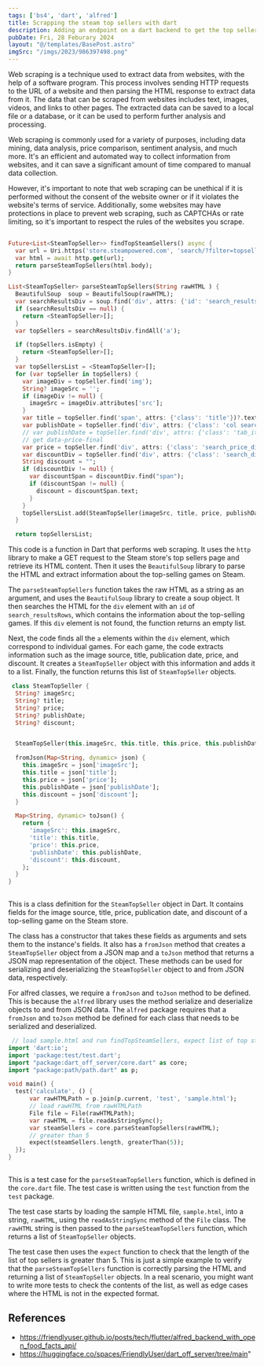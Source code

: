 ```yaml
---
tags: ['bs4', 'dart', 'alfred']
title: Scrapping the steam top sellers with dart
description: Adding an endpoint on a dart backend to get the top sellers from steam
pubDate: Fri, 28 Feburary 2024
layout: "@/templates/BasePost.astro"
imgSrc: "/imgs/2023/986397498.png"
---
```


Web scraping is a technique used to extract data from websites, with the help of a software program. This process involves sending HTTP requests to the URL of a website and then parsing the HTML response to extract data from it. The data that can be scraped from websites includes text, images, videos, and links to other pages. The extracted data can be saved to a local file or a database, or it can be used to perform further analysis and processing.

Web scraping is commonly used for a variety of purposes, including data mining, data analysis, price comparison, sentiment analysis, and much more. It's an efficient and automated way to collect information from websites, and it can save a significant amount of time compared to manual data collection.

However, it's important to note that web scraping can be unethical if it is performed without the consent of the website owner or if it violates the website's terms of service. Additionally, some websites may have protections in place to prevent web scraping, such as CAPTCHAs or rate limiting, so it's important to respect the rules of the websites you scrape.


```dart 
 
Future<List<SteamTopSeller>> findTopSteamSellers() async {
  var url = Uri.https('store.steampowered.com', 'search/?filter=topsellers');
  var html = await http.get(url);
  return parseSteamTopSellers(html.body);
}

List<SteamTopSeller> parseSteamTopSellers(String rawHTML ) {
  BeautifulSoup  soup = BeautifulSoup(rawHTML);
  var searchResultsDiv = soup.find('div', attrs: {'id': 'search_resultsRows'});
  if (searchResultsDiv == null) {
    return <SteamTopSeller>[];
  }
  var topSellers = searchResultsDiv.findAll('a');

  if (topSellers.isEmpty) {
    return <SteamTopSeller>[];
  }
  var topSellersList = <SteamTopSeller>[];
  for (var topSeller in topSellers) {
    var imageDiv = topSeller.find('img');
    String? imageSrc = '';
    if (imageDiv != null) {
      imageSrc = imageDiv.attributes['src'];
    }
    var title = topSeller.find('span', attrs: {'class': 'title'})?.text;
    var publishDate = topSeller.find('div', attrs: {'class': 'col search_released responsive_secondrow'})?.text;
    // var publishDate = topSeller.find('div', attrs: {'class': 'tab_item_top_tags'}).text;
    // get data-price-final
    var price = topSeller.find('div', attrs: {'class': 'search_price_discount_combined'})?.attributes['data-price-final'];
    var discountDiv = topSeller.find('div', attrs: {'class': 'search_discount'});
    String discount = "";
    if (discountDiv != null) {
      var discountSpan = discountDiv.find("span");
      if (discountSpan != null) {
        discount = discountSpan.text;
      }
    }
    topSellersList.add(SteamTopSeller(imageSrc, title, price, publishDate, discount));
  }

  return topSellersList; 
 ```

This code is a function in Dart that performs web scraping. It uses the `http` library to make a GET request to the Steam store's top sellers page and retrieve its HTML content. Then it uses the `BeautifulSoup` library to parse the HTML and extract information about the top-selling games on Steam.

The `parseSteamTopSellers` function takes the raw HTML as a string as an argument, and uses the `BeautifulSoup` library to create a soup object. It then searches the HTML for the `div` element with an `id` of `search_resultsRows`, which contains the information about the top-selling games. If this `div` element is not found, the function returns an empty list.

Next, the code finds all the `a` elements within the `div` element, which correspond to individual games. For each game, the code extracts information such as the image source, title, publication date, price, and discount. It creates a `SteamTopSeller` object with this information and adds it to a list. Finally, the function returns this list of `SteamTopSeller` objects.


```dart 
 class SteamTopSeller {
  String? imageSrc;
  String? title;
  String? price;
  String? publishDate;
  String? discount;


  SteamTopSeller(this.imageSrc, this.title, this.price, this.publishDate, this.discount);

  fromJson(Map<String, dynamic> json) {
    this.imageSrc = json['imageSrc'];
    this.title = json['title'];
    this.price = json['price'];
    this.publishDate = json['publishDate'];
    this.discount = json['discount'];
  }

  Map<String, dynamic> toJson() {
    return {
      'imageSrc': this.imageSrc,
      'title': this.title,
      'price': this.price,
      'publishDate': this.publishDate,
      'discount': this.discount,
    };
  }
}
 
 ```

This is a class definition for the `SteamTopSeller` object in Dart. It contains fields for the image source, title, price, publication date, and discount of a top-selling game on the Steam store.

The class has a constructor that takes these fields as arguments and sets them to the instance's fields. It also has a `fromJson` method that creates a `SteamTopSeller` object from a JSON map and a `toJson` method that returns a JSON map representation of the object. These methods can be used for serializing and deserializing the `SteamTopSeller` object to and from JSON data, respectively.

For alfred classes, we require a `fromJson` and `toJson` method to be defined. This is because the `alfred` library uses the method  serialize and deserialize objects to and from JSON data. The `alfred` package requires that a `fromJson` and `toJson` method be defined for each class that needs to be serialized and deserialized.


```dart 
 // load sample.html and run findTopSteamSellers, expect list of top steam sellers
import 'dart:io';
import 'package:test/test.dart';
import "package:dart_off_server/core.dart" as core;
import "package:path/path.dart" as p;

void main() {
  test('calculate', () {
      var rawHTMLPath = p.join(p.current, 'test', 'sample.html');
      // load rawHTML from rawHTMLPath
      File file = File(rawHTMLPath);
      var rawHTML = file.readAsStringSync();
      var steamSellers = core.parseSteamTopSellers(rawHTML);
      // greater than 5
      expect(steamSellers.length, greaterThan(5));
  });
}
 
 ```

This is a test case for the `parseSteamTopSellers` function, which is defined in the `core.dart` file. The test case is written using the `test` function from the `test` package.

The test case starts by loading the sample HTML file, `sample.html`, into a string, `rawHTML`, using the `readAsStringSync` method of the `File` class. The `rawHTML` string is then passed to the `parseSteamTopSellers` function, which returns a list of `SteamTopSeller` objects.

The test case then uses the `expect` function to check that the length of the list of top sellers is greater than 5. This is just a simple example to verify that the `parseSteamTopSellers` function is correctly parsing the HTML and returning a list of `SteamTopSeller` objects. In a real scenario, you might want to write more tests to check the contents of the list, as well as edge cases where the HTML is not in the expected format.



## References
- https://friendlyuser.github.io/posts/tech/flutter/alfred_backend_with_open_food_facts_api/
- https://huggingface.co/spaces/FriendlyUser/dart_off_server/tree/main"
